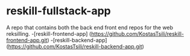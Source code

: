 # reskill-fullstack-app
A repo that contains  both the back end front end repos for the web reksilling.
-[reskill-frontend-app] (https://github.com/KostasTsili/reskill-frontend-app.git)
-[reskill-backend-app] (https://github.com/KostasTsili/reskill-backend-app.git)
